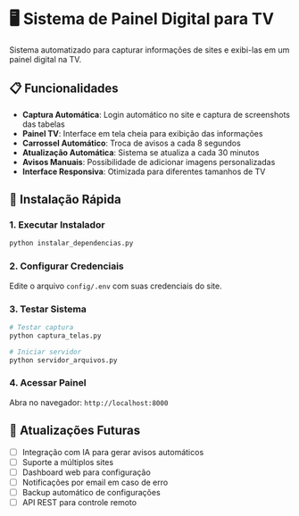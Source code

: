 # 🖥️ Sistema de Painel Digital para TV

Sistema automatizado para capturar informações de sites e exibi-las em um painel digital na TV.

## 📋 Funcionalidades

- **Captura Automática**: Login automático no site e captura de screenshots das tabelas
- **Painel TV**: Interface em tela cheia para exibição das informações
- **Carrossel Automático**: Troca de avisos a cada 8 segundos
- **Atualização Automática**: Sistema se atualiza a cada 30 minutos
- **Avisos Manuais**: Possibilidade de adicionar imagens personalizadas
- **Interface Responsiva**: Otimizada para diferentes tamanhos de TV

## 🚀 Instalação Rápida

### 1. Executar Instalador
```bash
python instalar_dependencias.py
```

### 2. Configurar Credenciais
Edite o arquivo `config/.env` com suas credenciais do site.

### 3. Testar Sistema
```bash
# Testar captura
python captura_telas.py

# Iniciar servidor
python servidor_arquivos.py
```

### 4. Acessar Painel
Abra no navegador: `http://localhost:8000`

## 🔄 Atualizações Futuras

- [ ] Integração com IA para gerar avisos automáticos
- [ ] Suporte a múltiplos sites
- [ ] Dashboard web para configuração
- [ ] Notificações por email em caso de erro
- [ ] Backup automático de configurações
- [ ] API REST para controle remoto
